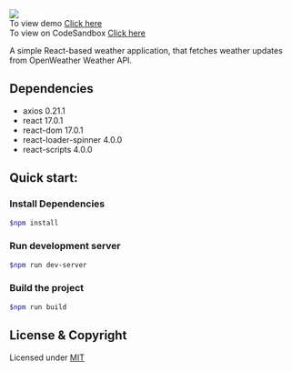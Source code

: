 <br><br>
![](https://img.shields.io/badge/Status-Complete-green.svg) <br>
To view demo [Click here](https://csb-p6uu3.netlify.app/) <br>
To view on CodeSandbox [Click here](https://codesandbox.io/s/github/vk0808/weather-app)

A simple React-based weather application, that fetches weather updates from OpenWeather Weather API. 

## Dependencies

- axios 0.21.1
- react 17.0.1
- react-dom 17.0.1
- react-loader-spinner 4.0.0
- react-scripts 4.0.0

## Quick start:

### Install Dependencies

```sh
$npm install
```

### Run development server

```sh
$npm run dev-server
```

### Build the project

```sh
$npm run build
```

## License & Copyright

Licensed under [MIT](LICENSE)